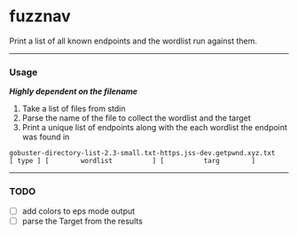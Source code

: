 # fuzznav

Print a list of all known endpoints and the wordlist run against them.

---

### Usage

***Highly dependent on the filename***

1. Take a list of files from stdin
2. Parse the name of the file to collect the wordlist and the target
3. Print a unique list of endpoints along with the each wordlist the endpoint was found in

```
gobuster-directory-list-2.3-small.txt-https.jss-dev.getpwnd.xyz.txt
[ type ] [        wordlist          ] [          targ        ]
```

---

### TODO
- [ ] add colors to eps mode output
- [ ] parse the Target from the results

